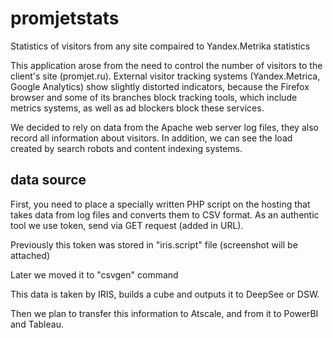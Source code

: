 # promjetstats
Statistics of visitors from any site compaired to Yandex.Metrika statistics

This application arose from the need to control the number of visitors to the client's site (promjet.ru).
External visitor tracking systems (Yandex.Metrica, Google Analytics) show slightly distorted indicators, because the Firefox browser and some of its branches block tracking tools, which include metrics systems, as well as ad blockers block these services.

We decided to rely on data from the Apache web server log files, they also record all information about visitors.
In addition, we can see the load created by search robots and content indexing systems.

## data source

First, you need to place a specially written PHP script on the hosting that takes data from log files and converts them to CSV format.
As an authentic tool we use token, send via GET request (added in URL).

Previously this token was stored in "iris.script" file (screenshot will be attached)

Later we moved it to "csvgen" command 

This data is taken by IRIS, builds a cube and outputs it to DeepSee or DSW.

Then we plan to transfer this information to Atscale, and from it to PowerBI and Tableau.